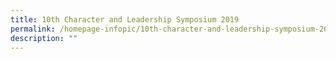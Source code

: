 ```yaml
---
title: 10th Character and Leadership Symposium 2019
permalink: /homepage-infopic/10th-character-and-leadership-symposium-2019/
description: ""
---
```

